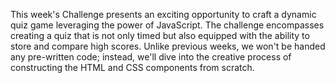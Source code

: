 This week's Challenge presents an exciting opportunity to craft a dynamic quiz game leveraging the power of JavaScript. The challenge encompasses creating a quiz that is not only timed but also equipped with the ability to store and compare high scores. Unlike previous weeks, we won't be handed any pre-written code; instead, we'll dive into the creative process of constructing the HTML and CSS components from scratch.  
